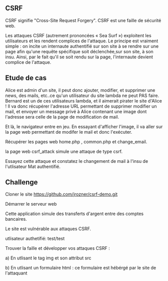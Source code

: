## CSRF

CSRF signifie "Cross-Site Request Forgery". CSRF est une faille de sécurité web.

Les attaques CSRF (autrement prononcées « Sea Surf ») exploitent les utilisateurs et les rendent complices de l'attaque. Le principe est vraiment simple : on incite un internaute authentifié sur son site à se rendre sur une page afin qu'une requête spécifique soit déclenchée,sur son site, à son insu. Ainsi, par le fait qu'il se soit rendu sur la page, l'internaute devient complice de l'attaque.


## Etude de cas

Alice est admin d'un site, il peut donc ajouter, modifier, et supprimer une news, des mails, etc..ce qu'un utilisateur du site lambda ne peut PAS faire.
Bernard est un de ces utilisateurs lambda, et il aimerait pirater le site d'Alice ! Il va donc récupérer l'adresse URL permettant de supprimer modifier un mail, et envoyer un message privé à Alice contenant une image dont l'adresse sera celle de la page de modification de mail.

Et là, le navigateur entre en jeu. En essayant d'afficher l'image, il va aller sur la page web permettant de modifer le mail et donc l'exécuter.

Récupérer les pages web home.php , common.php et change_email.

la page web csrf_attack simule une attaque de type csrf.

Essayez cette attaque et constatez le changement de mail à l'insu de l'utlisateur Mat authentifié.

## Challenge

Cloner le site https://github.com/jrozner/csrf-demo.git 

Démarrer le serveur web

Cette application simule des transferts d'argent entre des comptes bancaires.

Le site est vulnérable aux attaques CSRF.

utlisateur authetifié: test/test

Trouver la faille et développer vos attaques CSRF :

a) En utlisant le tag img et son attribut src

b) En utlisant un formulaire html : ce formulaire est hébérgé par le site de l'attaquant

